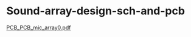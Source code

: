 # Sound-array-design-sch-and-pcb
[PCB_PCB_mic_array0.pdf](https://github.com/wbbbbbb123/Sound-array-design-sch-and-pcb/files/9290218/PCB_PCB_mic_array0.pdf)

